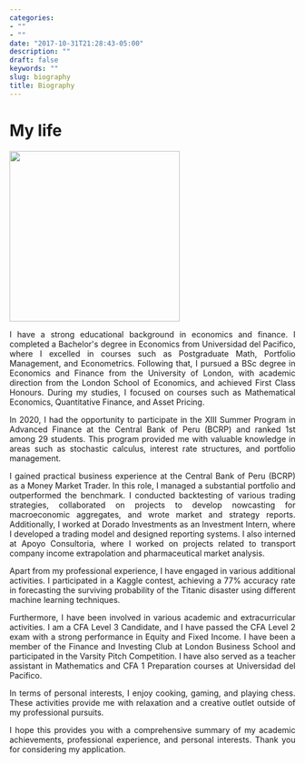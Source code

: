 ```yaml
---
categories:
- ""
- ""
date: "2017-10-31T21:28:43-05:00"
description: ""
draft: false
keywords: ""
slug: biography
title: Biography
---
```


# My life

<img src="/img/blogs/LinkedIn_Photo.jpeg" width="300px">


<p style="text-align: justify;">
I have a strong educational background in economics and finance. I completed a Bachelor's degree in Economics from Universidad del Pacifico, where I excelled in courses such as Postgraduate Math, Portfolio Management, and Econometrics. Following that, I pursued a BSc degree in Economics and Finance from the University of London, with academic direction from the London School of Economics, and achieved First Class Honours. During my studies, I focused on courses such as Mathematical Economics, Quantitative Finance, and Asset Pricing.

<p style="text-align: justify;">
In 2020, I had the opportunity to participate in the XIII Summer Program in Advanced Finance at the Central Bank of Peru (BCRP) and ranked 1st among 29 students. This program provided me with valuable knowledge in areas such as stochastic calculus, interest rate structures, and portfolio management.

<p style="text-align: justify;">
I gained practical business experience at the Central Bank of Peru (BCRP) as a Money Market Trader. In this role, I managed a substantial portfolio and outperformed the benchmark. I conducted backtesting of various trading strategies, collaborated on projects to develop nowcasting for macroeconomic aggregates, and wrote market and strategy reports. Additionally, I worked at Dorado Investments as an Investment Intern, where I developed a trading model and designed reporting systems. I also interned at Apoyo Consultoria, where I worked on projects related to transport company income extrapolation and pharmaceutical market analysis.

<p style="text-align: justify;">
Apart from my professional experience, I have engaged in various additional activities. I participated in a Kaggle contest, achieving a 77% accuracy rate in forecasting the surviving probability of the Titanic disaster using different machine learning techniques.

<p style="text-align: justify;">
Furthermore, I have been involved in various academic and extracurricular activities. I am a CFA Level 3 Candidate, and I have passed the CFA Level 2 exam with a strong performance in Equity and Fixed Income. I have been a member of the Finance and Investing Club at London Business School and participated in the Varsity Pitch Competition. I have also served as a teacher assistant in Mathematics and CFA 1 Preparation courses at Universidad del Pacifico.

<p style="text-align: justify;">
In terms of personal interests, I enjoy cooking, gaming, and playing chess. These activities provide me with relaxation and a creative outlet outside of my professional pursuits.

<p style="text-align: justify;">
I hope this provides you with a comprehensive summary of my academic achievements, professional experience, and personal interests. Thank you for considering my application.
</p>

